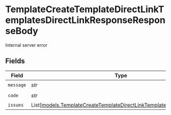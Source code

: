 # TemplateCreateTemplateDirectLinkTemplatesDirectLinkResponseResponseBody

Internal server error


## Fields

| Field                                                                                                                                            | Type                                                                                                                                             | Required                                                                                                                                         | Description                                                                                                                                      |
| ------------------------------------------------------------------------------------------------------------------------------------------------ | ------------------------------------------------------------------------------------------------------------------------------------------------ | ------------------------------------------------------------------------------------------------------------------------------------------------ | ------------------------------------------------------------------------------------------------------------------------------------------------ |
| `message`                                                                                                                                        | *str*                                                                                                                                            | :heavy_check_mark:                                                                                                                               | N/A                                                                                                                                              |
| `code`                                                                                                                                           | *str*                                                                                                                                            | :heavy_check_mark:                                                                                                                               | N/A                                                                                                                                              |
| `issues`                                                                                                                                         | List[[models.TemplateCreateTemplateDirectLinkTemplatesDirectLinkIssues](../models/templatecreatetemplatedirectlinktemplatesdirectlinkissues.md)] | :heavy_minus_sign:                                                                                                                               | N/A                                                                                                                                              |
